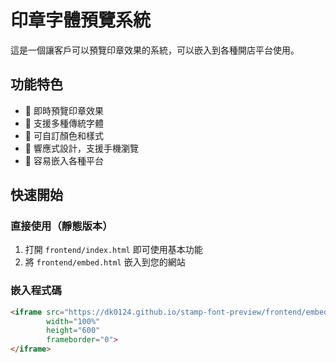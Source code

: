 # 印章字體預覽系統

這是一個讓客戶可以預覽印章效果的系統，可以嵌入到各種開店平台使用。

## 功能特色

- 🎯 即時預覽印章效果
- 📝 支援多種傳統字體
- 🎨 可自訂顏色和樣式
- 📱 響應式設計，支援手機瀏覽
- 🔧 容易嵌入各種平台

## 快速開始

### 直接使用（靜態版本）

1. 打開 `frontend/index.html` 即可使用基本功能
2. 將 `frontend/embed.html` 嵌入到您的網站

### 嵌入程式碼

```html
<iframe src="https://dk0124.github.io/stamp-font-preview/frontend/embed.html" 
        width="100%" 
        height="600" 
        frameborder="0">
</iframe>